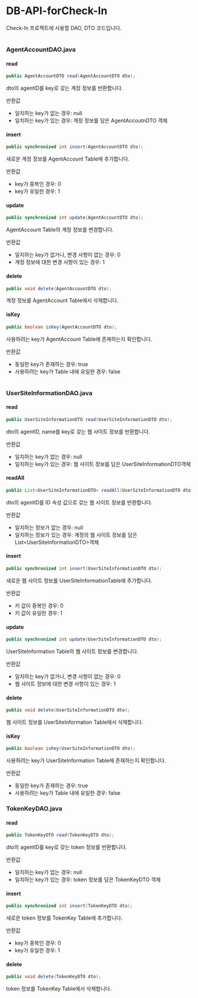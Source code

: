 # DB-API-forCheck-In

Check-In 프로젝트에 사용할 DAO, DTO 코드입니다.

#

### AgentAccountDAO.java

#### read

```java
public AgentAccountDTO read(AgentAccountDTO dto);
```

dto의 agentID를 key로 갖는 계정 정보를 반환합니다.

반환값

* 일치하는 key가 없는 경우: null
* 일치하는 key가 있는 경우: 계정 정보를 담은 AgentAccoutnDTO 객체

#### insert

```java
public synchronized int insert(AgentAccountDTO dto);
```

새로운 계정 정보를 AgentAccount Table에 추가합니다.

반환값

* key가 중복인 경우: 0
* key가 유일한 경우: 1

#### update

```java
public synchronized int update(AgentAccountDTO dto);
```

AgentAccount Table의 계정 정보를 변경합니다.

반환값

* 일치하는 key가 없거나, 변경 사항이 없는 경우: 0
* 계정 정보에 대한 변경 사항이 있는 경우: 1

#### delete

```java
public void delete(AgentAccountDTO dto);
```

계정 정보를 AgentAccount Table에서 삭제합니다.

#### isKey
```java
public boolean isKey(AgentAccountDTO dto);
```

사용하려는 key가 AgentAccount Table에 존재하는지 확인합니다.

반환값

* 동일한 key가 존재하는 경우: true
* 사용하려는 key가 Table 내에 유일한 경우: false

#
### UserSiteInformationDAO.java

#### read

```java
public UserSiteInformationDTO read(UserSiteInformationDTO dto);
```

dto의 agentID, name를 key로 갖는 웹 사이트 정보를 반환합니다.

반환값

* 일치하는 key가 없는 경우: null
* 일치하는 key가 있는 경우: 웹 사이트 정보를 담은 UserSiteInformationDTO객체

#### readAll

```java
public List<UserSiteInformationDTO> readAll(UserSiteInformationDTO dto);
```

dto의 agentID를 ID 속성 값으로 갖는 웹 사이트 정보를 반환합니다.

반환값

* 일치하는 정보가 없는 경우: null
* 일치하는 정보가 있는 경우: 계정의 웹 사이트 정보를 담은 List\<UserSiteInformationDTO\>객체

#### insert

```java
public synchronized int insert(UserSiteInformationDTO dto);
```

새로운 웹 사이트 정보를 UserSiteInformationTable에 추가합니다.

반환값

* 키 값이 중복인 경우: 0
* 키 값이 유일한 경우: 1

#### update

```java
public synchronized int update(UserSiteInformationDTO dto);
```

UserSiteInformation Table의 웹 사이트 정보를 변경합니다.

반환값

* 일치하는 key가 없거나, 변경 사항이 없는 경우: 0
* 웹 사이트 정보에 대한 변경 사항이 있는 경우: 1

#### delete

```java
public void delete(UserSiteInformationDTO dto);
```

웹 사이트 정보를 UserSiteInformation Table에서 삭제합니다.

#### isKey
```java
public boolean isKey(UserSiteInformationDTO dto);
```

사용하려는 key가 UserSiteInformation Table에 존재하는지 확인합니다.

반환값

* 동일한 key가 존재하는 경우: true
* 사용하려는 key가 Table 내에 유일한 경우: false


### TokenKeyDAO.java

#### read

```java
public TokenKeyDTO read(TokenKeyDTO dto);
```

dto의 agentID를 key로 갖는 token 정보를 반환합니다.

반환값

* 일치하는 key가 없는 경우: null
* 일치하는 key가 있는 경우: token 정보를 담은 TokenKeyDTO 객체

#### insert

```java
public synchronized int insert(TokenKeyDTO dto);
```

새로운 token 정보를 TokenKey Table에 추가합니다.

반환값

* key가 중복인 경우: 0
* key가 유일한 경우: 1

#### delete

```java
public void delete(TokenKeyDTO dto);
```

token 정보를 TokenKey Table에서 삭제합니다.
